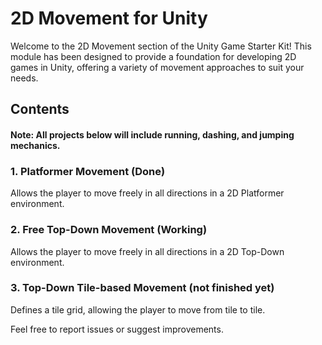 # 2D Movement for Unity

Welcome to the 2D Movement section of the Unity Game Starter Kit! This module has been designed to provide a foundation for developing 2D games in Unity, offering a variety of movement approaches to suit your needs.

## Contents
#### Note: All projects below will include running, dashing, and jumping mechanics.

### 1. Platformer Movement (Done)
Allows the player to move freely in all directions in a 2D Platformer environment.

### 2. Free Top-Down Movement (Working)
Allows the player to move freely in all directions in a 2D Top-Down environment.

### 3. Top-Down Tile-based Movement (not finished yet)
Defines a tile grid, allowing the player to move from tile to tile.

Feel free to report issues or suggest improvements.
